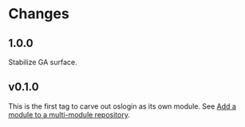 # Changes

## 1.0.0

Stabilize GA surface.

## v0.1.0

This is the first tag to carve out oslogin as its own module. See
[Add a module to a multi-module repository](https://github.com/golang/go/wiki/Modules#is-it-possible-to-add-a-module-to-a-multi-module-repository).
